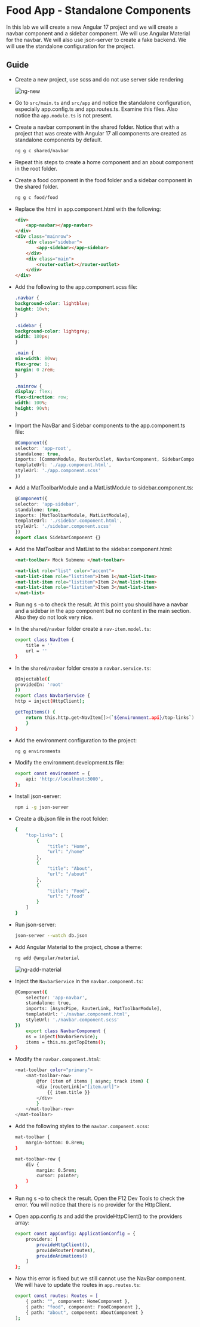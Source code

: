 # Food App - Standalone Components

In this lab we will create a new Angular 17 project and we will create a navbar component and a sidebar component. We will use Angular Material for the navbar. We will also use json-server to create a fake backend. We will use the standalone configuration for the project.

## Guide

- Create a new project, use scss and do not use server side rendering

    ![ng-new](_images/ng-new.png)

- Go to `src/main.ts` and `src/app` and notice the standalone configuration, especially app.config.ts and app.routes.ts. Examine this files. Also notice tha `app.module.ts` is not present. 

- Create a navbar component in the shared folder. Notice that with a project that was create with Angular 17 all components are created as standalone components by default.

    ```bash
    ng g c shared/navbar
    ```

- Repeat this steps to create a home component and an about component in the root folder.

- Create a food component in the food folder and a sidebar component in the shared folder.

    ```bash
    ng g c food/food
    ```

- Replace the html in app.component.html with the following:

    ```html
    <div>
        <app-navbar></app-navbar>
    </div>
    <div class="mainrow">
        <div class="sidebar">
            <app-sidebar></app-sidebar>
        </div>
        <div class="main">
            <router-outlet></router-outlet>
        </div>
    </div>
    ```

- Add the following to the app.component.scss file:

    ```scss
    .navbar {
    background-color: lightblue;
    height: 10vh;
    }

    .sidebar {
    background-color: lightgrey;
    width: 180px;
    }

    .main {
    min-width: 80vw;
    flex-grow: 1;
    margin: 0 2rem;
    }

    .mainrow {
    display: flex;
    flex-direction: row;
    width: 100%;
    height: 90vh;
    }
    ```

- Import the NavBar and Sidebar components to the app.component.ts file:

    ```typescript
    @Component({
    selector: 'app-root',
    standalone: true,
    imports: [CommonModule, RouterOutlet, NavbarComponent, SidebarComponent],
    templateUrl: './app.component.html',
    styleUrl: './app.component.scss'
    })
    ```

- Add a MatToolbarModule and a MatListModule to sidebar.component.ts:

    ```typescript
    @Component({
    selector: 'app-sidebar',
    standalone: true,
    imports: [MatToolbarModule, MatListModule],
    templateUrl: './sidebar.component.html',
    styleUrl: './sidebar.component.scss'
    })
    export class SidebarComponent {}
    ```

- Add the MatToolbar and MatList to the sidebar.component.html:

    ```html
    <mat-toolbar> Mock Submenu </mat-toolbar>

    <mat-list role="list" color="accent">
    <mat-list-item role="listitem">Item 1</mat-list-item>
    <mat-list-item role="listitem">Item 2</mat-list-item>
    <mat-list-item role="listitem">Item 3</mat-list-item>
    </mat-list>
    ```

- Run ng s -o to check the result. At this point you should have a navbar and a sidebar in the app component but no content in the main section. Also they do not look very nice.

- In the `shared/navbar` folder create a `nav-item.model.ts`:

    ```bash
    export class NavItem {
        title = ''
        url = ''
    }
    ```

- In the `shared/navbar` folder create a `navbar.service.ts`:

    ```bash
    @Injectable({
    providedIn: 'root'
    })
    export class NavbarService {
    http = inject(HttpClient);

    getTopItems() {
        return this.http.get<NavItem[]>(`${environment.api}/top-links`);
        }
    }
    ```

- Add the environment configuration to the project:

    ```bash
    ng g environments
    ```    

- Modify the environment.development.ts file:

    ```bash
    export const environment = {
        api: 'http://localhost:3000',
    };
    ```

- Install json-server:

    ```bash
    npm i -g json-server
    ```

- Create a db.json file in the root folder:

    ```bash
    {
        "top-links": [
            {
                "title": "Home",
                "url": "/home"
            },
            {
                "title": "About",
                "url": "/about"
            },
            {
                "title": "Food",
                "url": "/food"
            }
        ]
    }
    ```

- Run json-server:     

    ```bash
    json-server --watch db.json
    ```        

- Add Angular Material to the project, chose a theme:

    ```bash
    ng add @angular/material
    ```

    ![ng-add-material](_images/ng-add-material.png)

- Inject the `NavbarService` in the `navbar.component.ts`:

    ```bash
    @Component({
        selector: 'app-navbar',
        standalone: true,
        imports: [AsyncPipe, RouterLink, MatToolbarModule],
        templateUrl: './navbar.component.html',
        styleUrl: './navbar.component.scss'
    })
        export class NavbarComponent {
        ns = inject(NavbarService);
        items = this.ns.getTopItems();
    }
    ```

- Modify the `navbar.component.html`:

    ```bash    
    <mat-toolbar color="primary">
        <mat-toolbar-row>
            @for (item of items | async; track item) {
            <div [routerLink]="[item.url]">
                {{ item.title }}
            </div>
            }
        </mat-toolbar-row>
    </mat-toolbar>
    ```

- Add the following styles to the `navbar.component.scss`:

    ```bash
    mat-toolbar {
        margin-bottom: 0.8rem;
    }

    mat-toolbar-row {
        div {
            margin: 0.5rem;
            cursor: pointer;
        }
    }
    ```

- Run ng s -o to check the result. Open the F12 Dev Tools to check the error. You will notice that there is no provider for the HttpClient. 

- Open app.config.ts and add the provideHttpClient() to the providers array:
   
    ```bash
    export const appConfig: ApplicationConfig = {
        providers: [
            provideHttpClient(),
            provideRouter(routes),
            provideAnimations()
        ]
    };
    ```

- Now this error is fixed but we still cannot use the NavBar component. We will have to update the routes in `app.routes.ts`:

    ```bash
    export const routes: Routes = [
        { path: "", component: HomeComponent },
        { path: "food", component: FoodComponent },
        { path: "about", component: AboutComponent }
    ];
    ```